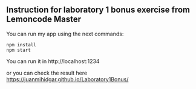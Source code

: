 ## Instruction for laboratory 1 bonus exercise from Lemoncode Master

You can run my app using the next commands:
```
npm install
npm start
```

You can run it in http://localhost:1234

or you can check the result here https://juanmihidgar.github.io/Laboratory1Bonus/

